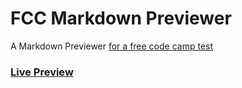 # FCC Markdown Previewer
A Markdown Previewer
[for a free code camp test](https://www.freecodecamp.org/learn/front-end-development-libraries/front-end-development-libraries-projects/build-a-markdown-previewer)

### [Live Preview](https://talal-markdown-previewer.pages.dev/)